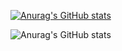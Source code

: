 [![Anurag's GitHub stats](https://github-readme-stats.vercel.app/api?username=muddin1121)](https://github.com/anuraghazra/github-readme-stats)

![Anurag's GitHub stats](https://github-readme-stats.vercel.app/api?username=muddin1121&show_icons=true)


<!--
**muddin1121/muddin1121** is a ✨ _special_ ✨ repository because its `README.md` (this file) appears on your GitHub profile.

Here are some ideas to get you started:

- 🔭 I’m currently working on ...
- 🌱 I’m currently learning ...
- 👯 I’m looking to collaborate on ...
- 🤔 I’m looking for help with ...
- 💬 Ask me about ...
- 📫 How to reach me: ...
- 😄 Pronouns: ...
- ⚡ Fun fact: ...
-->
